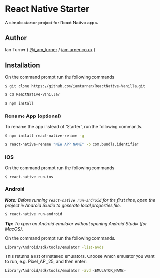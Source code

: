 # React Native Starter

A simple starter project for React Native apps.

## Author

Ian Turner ( [@i_am_turner](http://twitter.com/i_am_turner) / [iamturner.co.uk](http://iamturner.co.uk) )

## Installation

On the command prompt run the following commands

```sh
$ git clone https://github.com/iamturner/ReactNative-Vanilla.git

$ cd ReactNative-Vanilla/

$ npm install
```

### Rename App (optional)

To rename the app instead of 'Starter',  run the following commands.

```sh
$ npm install react-native-rename -g

$ react-native-rename "NEW APP NAME" -b com.bundle.identifier
```

### iOS

On the command prompt run the following commands

```sh
$ react-native run-ios
```

### Android

**_Note:_** *Before running ` react-native run-android ` for the first time, open the project in Android Studio to generate local.properties file.*

```sh
$ react-native run-android
```
**_Tip:_** *To open an Android emulator without opening Android Studio (for MacOS).*

On the command prompt run the following commands.

```sh
Library/Android/sdk/tools/emulator -list-avds
```
This returns a list of installed emulators. Choose which emulator you want to run, e.g. Pixel_API_25, and then enter:

```sh
Library/Android/sdk/tools/emulator -avd <EMULATOR_NAME>
```